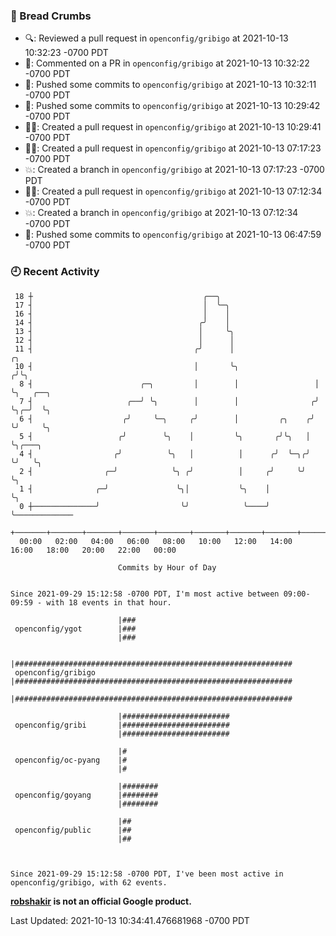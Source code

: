 ### 🍞 Bread Crumbs

 * 🔍: Reviewed a pull request in  `openconfig/gribigo` at 2021-10-13 10:32:23 -0700 PDT
 * 💬: Commented on a PR in  `openconfig/gribigo` at 2021-10-13 10:32:22 -0700 PDT
 * 🚢: Pushed some commits to `openconfig/gribigo` at 2021-10-13 10:32:11 -0700 PDT
 * 🚢: Pushed some commits to `openconfig/gribigo` at 2021-10-13 10:29:42 -0700 PDT
 * ✍🏼: Created a pull request in `openconfig/gribigo` at 2021-10-13 10:29:41 -0700 PDT
 * ✍🏼: Created a pull request in `openconfig/gribigo` at 2021-10-13 07:17:23 -0700 PDT
 * 💥: Created a branch in `openconfig/gribigo` at 2021-10-13 07:17:23 -0700 PDT
 * ✍🏼: Created a pull request in `openconfig/gribigo` at 2021-10-13 07:12:34 -0700 PDT
 * 💥: Created a branch in `openconfig/gribigo` at 2021-10-13 07:12:34 -0700 PDT
 * 🚢: Pushed some commits to `openconfig/gribigo` at 2021-10-13 06:47:59 -0700 PDT

### 🕘 Recent Activity
```
 18 ┼                                      ╭──╮
 17 ┤                                      │  ╰─╮
 16 ┤                                      │    │
 14 ┤                                     ╭╯    │
 13 ┤                                     │     ╰╮
 12 ┤                                     │      │
 11 ┤                                    ╭╯      │                   ╭╮
 10 ┤                                    │       ╰╮                 ╭╯╰╮
  8 ┤                        ╭─╮         │        │                 │  ╰╮   ╭──╮
  7 ┤                     ╭──╯ ╰╮        │        │                ╭╯   ╰╮╭─╯  ╰╮
  6 ┤                    ╭╯     ╰─╮     ╭╯        │         ╭╮    ╭╯     ╰╯     ╰╮
  5 ┤                   ╭╯        ╰╮    │         ╰╮       ╭╯╰╮   │              ╰╮╭───╮
  4 ┤                  ╭╯          ╰╮   │          │      ╭╯  ╰─╮╭╯               ╰╯   ╰╮
  2 ┤                ╭─╯            ╰╮ ╭╯          │     ╭╯     ╰╯                      ╰╮
  1 ┤              ╭─╯               ╰╮│           ╰╮    │                               ╰╮
  0 ┼──────────────╯                  ╰╯            ╰────╯                                ╰─────────────
    +───────+───────+───────+───────+───────+───────+───────+───────+───────+───────+───────+───────+────
  00:00   02:00   04:00   06:00   08:00   10:00   12:00   14:00   16:00   18:00   20:00   22:00   00:00   

						Commits by Hour of Day


Since 2021-09-29 15:12:58 -0700 PDT, I'm most active between 09:00-09:59 - with 18 events in that hour.

```



```
                        |###
 openconfig/ygot        |###
                        |###

                        |##############################################################
 openconfig/gribigo     |##############################################################
                        |##############################################################

                        |########################
 openconfig/gribi       |########################
                        |########################

                        |#
 openconfig/oc-pyang    |#
                        |#

                        |########
 openconfig/goyang      |########
                        |########

                        |##
 openconfig/public      |##
                        |##



Since 2021-09-29 15:12:58 -0700 PDT, I've been most active in openconfig/gribigo, with 62 events.

```
**[robshakir](mailto:robjs@google.com) is not an official Google product.**  


Last Updated: 2021-10-13 10:34:41.476681968 -0700 PDT
